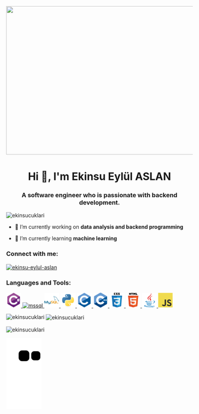 


<img src="https://github.com/user-attachments/assets/bd664892-b0e3-4ec1-8f8d-2a177258bca9" width="900" height="400" />

<h1 align="center">Hi 👋, I'm Ekinsu Eylül ASLAN</h1>
<h3 align="center">A software engineer who is passionate with backend development.</h3>

<p align="left"> <img src="https://komarev.com/ghpvc/?username=ekinsucuklari&label=Profile%20views&color=0e75b6&style=flat" alt="ekinsucuklari" /> </p>

- 🔭 I’m currently working on **data analysis and backend programming**

- 🌱 I’m currently learning **machine learning**

<h3 align="left">Connect with me:</h3>
<p align="left">
<a href="https://linkedin.com/in/ekinsu-eylul-aslan" target="blank"><img align="center" src="https://raw.githubusercontent.com/rahuldkjain/github-profile-readme-generator/master/src/images/icons/Social/linked-in-alt.svg" alt="ekinsu-eylul-aslan" height="30" width="40" /></a>
</p>

<h3 align="left">Languages and Tools:</h3>
<p align="left"> 
  <a href="https://www.w3schools.com/cs/" target="_blank" rel="noreferrer"> <img src="https://raw.githubusercontent.com/devicons/devicon/master/icons/csharp/csharp-original.svg" alt="csharp" width="40" height="40"/> </a>
   <a href="https://www.microsoft.com/en-us/sql-server" target="_blank" rel="noreferrer"> <img src="https://www.svgrepo.com/show/303229/microsoft-sql-server-logo.svg" alt="mssql" width="40" height="40"/> </a> 
  <a href="https://www.mysql.com/" target="_blank" rel="noreferrer"> <img src="https://raw.githubusercontent.com/devicons/devicon/master/icons/mysql/mysql-original-wordmark.svg" alt="mysql" width="40" height="40"/> </a> <a href="https://www.python.org" target="_blank" rel="noreferrer"> <img src="https://raw.githubusercontent.com/devicons/devicon/master/icons/python/python-original.svg" alt="python" width="40" height="40"/> </a>
  <a href="https://www.cprogramming.com/" target="_blank" rel="noreferrer"> <img src="https://raw.githubusercontent.com/devicons/devicon/master/icons/c/c-original.svg" alt="c" width="40" height="40"/> </a> 
  <a href="https://www.w3schools.com/cpp/" target="_blank" rel="noreferrer"> <img src="https://raw.githubusercontent.com/devicons/devicon/master/icons/cplusplus/cplusplus-original.svg" alt="cplusplus" width="40" height="40"/> </a>
   <a href="https://www.w3schools.com/css/" target="_blank" rel="noreferrer"> <img src="https://raw.githubusercontent.com/devicons/devicon/master/icons/css3/css3-original-wordmark.svg" alt="css3" width="40" height="40"/> </a>
  <a href="https://www.w3.org/html/" target="_blank" rel="noreferrer"> <img src="https://raw.githubusercontent.com/devicons/devicon/master/icons/html5/html5-original-wordmark.svg" alt="html5" width="40" height="40"/> </a> 
<a href="https://www.java.com" target="_blank" rel="noreferrer"> <img src="https://raw.githubusercontent.com/devicons/devicon/master/icons/java/java-original.svg" alt="java" width="40" height="40"/> </a> 
  <a href="https://developer.mozilla.org/en-US/docs/Web/JavaScript" target="_blank" rel="noreferrer"> <img src="https://raw.githubusercontent.com/devicons/devicon/master/icons/javascript/javascript-original.svg" alt="javascript" width="40" height="40"/> </a> 
  </p>

<p><img align="left" src="https://github-readme-stats.vercel.app/api/top-langs?username=ekinsucuklari&show_icons=true&locale=en&layout=compact" alt="ekinsucuklari" /></p>

<p>&nbsp;<img align="center" src="https://github-readme-stats.vercel.app/api?username=ekinsucuklari&show_icons=true&locale=en" alt="ekinsucuklari" /></p>

<p><img align="center" src="https://github-readme-streak-stats.herokuapp.com/?user=ekinsucuklari&" alt="ekinsucuklari" /></p>


<picture>
  <source media="(prefers-color-scheme: dark)" srcset="https://raw.githubusercontent.com/ekinsucuklari/ekinsucuklari/output/github-contribution-grid-snake-dark.svg">
  <source media="(prefers-color-scheme: light)" srcset="https://raw.githubusercontent.com/ekinsucuklari/ekinsucuklari/output/github-contribution-grid-snake.svg">
  <img alt="github contribution grid snake animation" src="https://raw.githubusercontent.com/ekinsucuklari/ekinsucuklari/output/github-contribution-grid-snake.svg">
</picture>
